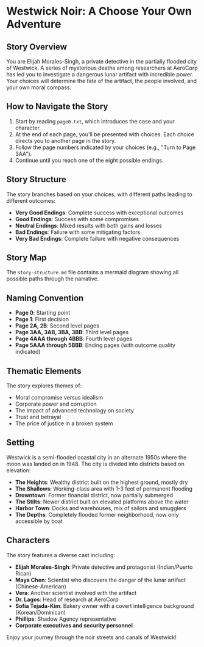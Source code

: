 # Westwick Noir: A Choose Your Own Adventure

## Story Overview

You are Elijah Morales-Singh, a private detective in the partially flooded city of Westwick. A series of mysterious deaths among researchers at AeroCorp has led you to investigate a dangerous lunar artifact with incredible power. Your choices will determine the fate of the artifact, the people involved, and your own moral compass.

## How to Navigate the Story

1. Start by reading `page0.txt`, which introduces the case and your character.
2. At the end of each page, you'll be presented with choices. Each choice directs you to another page in the story.
3. Follow the page numbers indicated by your choices (e.g., "Turn to Page 3AA").
4. Continue until you reach one of the eight possible endings.

## Story Structure

The story branches based on your choices, with different paths leading to different outcomes:
- **Very Good Endings**: Complete success with exceptional outcomes
- **Good Endings**: Success with some compromises
- **Neutral Endings**: Mixed results with both gains and losses 
- **Bad Endings**: Failure with some mitigating factors
- **Very Bad Endings**: Complete failure with negative consequences

## Story Map

The `story-structure.md` file contains a mermaid diagram showing all possible paths through the narrative.

## Naming Convention

- **Page 0**: Starting point
- **Page 1**: First decision
- **Page 2A, 2B**: Second level pages
- **Page 3AA, 3AB, 3BA, 3BB**: Third level pages
- **Page 4AAA through 4BBB**: Fourth level pages
- **Page 5AAA through 5BBB**: Ending pages (with outcome quality indicated)

## Thematic Elements

The story explores themes of:
- Moral compromise versus idealism
- Corporate power and corruption
- The impact of advanced technology on society
- Trust and betrayal
- The price of justice in a broken system

## Setting

Westwick is a semi-flooded coastal city in an alternate 1950s where the moon was landed on in 1948. The city is divided into districts based on elevation:
- **The Heights**: Wealthy district built on the highest ground, mostly dry
- **The Shallows**: Working-class area with 1-3 feet of permanent flooding
- **Drowntown**: Former financial district, now partially submerged
- **The Stilts**: Newer district built on elevated platforms above the water
- **Harbor Town**: Docks and warehouses, mix of sailors and smugglers
- **The Depths**: Completely flooded former neighborhood, now only accessible by boat

## Characters

The story features a diverse cast including:
- **Elijah Morales-Singh**: Private detective and protagonist (Indian/Puerto Rican)
- **Maya Chen**: Scientist who discovers the danger of the lunar artifact (Chinese-American)
- **Vera**: Another scientist involved with the artifact
- **Dr. Lagos**: Head of research at AeroCorp
- **Sofia Tejada-Kim**: Bakery owner with a covert intelligence background (Korean/Dominican)
- **Phillips**: Shadow Agency representative
- **Corporate executives and security personnel**

Enjoy your journey through the noir streets and canals of Westwick!
